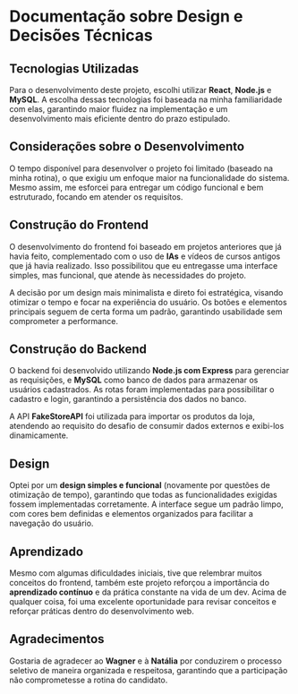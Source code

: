 # Documentação sobre Design e Decisões Técnicas

## Tecnologias Utilizadas

Para o desenvolvimento deste projeto, escolhi utilizar **React**, **Node.js** e **MySQL**. A escolha dessas tecnologias foi baseada na minha familiaridade com elas, garantindo maior fluidez na implementação e um desenvolvimento mais eficiente dentro do prazo estipulado.

## Considerações sobre o Desenvolvimento

O tempo disponível para desenvolver o projeto foi limitado (baseado na minha rotina), o que exigiu um enfoque maior na funcionalidade do sistema. Mesmo assim, me esforcei para entregar um código funcional e bem estruturado, focando em atender os requisítos.

## Construção do Frontend

O desenvolvimento do frontend foi baseado em projetos anteriores que já havia feito, complementado com o uso de **IAs** e vídeos de cursos antigos que já havia realizado. Isso possibilitou que eu entregasse uma interface simples, mas funcional, que atende às necessidades do projeto.

A decisão por um design mais minimalista e direto foi estratégica, visando otimizar o tempo e focar na experiência do usuário. Os botões e elementos principais seguem de certa forma um padrão, garantindo usabilidade sem comprometer a performance.

## Construção do Backend

O backend foi desenvolvido utilizando **Node.js com Express** para gerenciar as requisições, e **MySQL** como banco de dados para armazenar os usuários cadastrados. As rotas foram implementadas para possibilitar o cadastro e login, garantindo a persistência dos dados no banco.

A API **FakeStoreAPI** foi utilizada para importar os produtos da loja, atendendo ao requisito do desafio de consumir dados externos e exibi-los dinamicamente.

## Design

Optei por um **design simples e funcional** (novamente por questões de otimização de tempo), garantindo que todas as funcionalidades exigidas fossem implementadas corretamente. A interface segue um padrão limpo, com cores bem definidas e elementos organizados para facilitar a navegação do usuário.

## Aprendizado

Mesmo com algumas dificuldades iniciais, tive que relembrar muitos conceitos do frontend, também este projeto reforçou a importância do **aprendizado contínuo** e da prática constante na vida de um dev. Acima de qualquer coisa, foi uma excelente oportunidade para revisar conceitos e reforçar práticas dentro do desenvolvimento web.

## Agradecimentos

Gostaria de agradecer ao **Wagner** e à **Natália** por conduzirem o processo seletivo de maneira organizada e respeitosa, garantindo que a participação não comprometesse a rotina do candidato.
